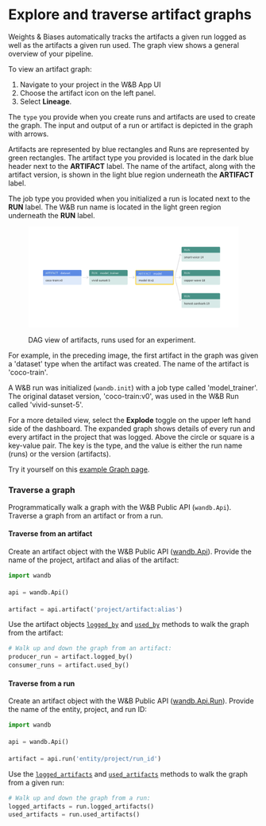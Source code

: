 # Explore and traverse artifact graphs

Weights & Biases automatically tracks the artifacts a given run logged as well as the artifacts a given run used. The graph view shows a general overview of your pipeline. &#x20;

To view an artifact graph:

1. Navigate to your project in the W\&B App UI
2. Choose the artifact icon on the left panel.
3. Select **Lineage**.

The `type` you provide when you create runs and artifacts are used to create the graph. The input and output of a run or artifact is depicted in the graph with arrows.&#x20;

Artifacts are represented by blue rectangles and Runs are represented by green rectangles. The artifact type you provided is located in the dark blue header next to the **ARTIFACT** label. The name of the artifact, along with the artifact version, is shown in the light blue region underneath the **ARTIFACT** label.

The job type you provided when you initialized a run is located next to the **RUN** label. The W\&B run name is located in the light green region underneath the **RUN** label.

<figure><img src="../../../.gitbook/assets/image (2) (3).png" alt=""><figcaption><p>DAG view of artifacts, runs used for an experiment.</p></figcaption></figure>

For example, in the preceding image, the first artifact in the graph was given a 'dataset' type when the artifact was created. The name of the artifact is 'coco-train'.&#x20;

A W\&B run was initialized (`wandb.init`) with a job type called 'model\_trainer'. The original dataset version, 'coco-train:v0', was used in the W\&B Run called 'vivid-sunset-5'.&#x20;

For a more detailed view, select the **Explode** toggle on the upper left hand side of the dashboard. The expanded graph shows details of every run and every artifact in the project that was logged. Above the circle or square is a key-value pair. The key is the type, and the value is either the run name (runs) or the version (artifacts).

&#x20;Try it yourself on this [example Graph page](https://wandb.ai/shawn/detectron2-11/artifacts/dataset/furniture-small-val/v0/lineage).

### Traverse a graph

Programmatically walk a graph with the W\&B Public API (`wandb.Api`). Traverse a graph from an artifact or from a run.&#x20;

#### Traverse from an artifact

Create an artifact object with the W\&B Public API ([wandb.Api](https://docs.wandb.ai/ref/python/public-api/api)). Provide the name of the project, artifact and alias of the artifact:

```python
import wandb

api = wandb.Api()

artifact = api.artifact('project/artifact:alias')
```

Use the artifact objects [`logged_by`](https://docs.wandb.ai/ref/python/public-api/artifact#logged\_by) and [`used_by`](https://docs.wandb.ai/ref/python/public-api/artifact#used\_by) methods to walk the graph from the artifact:&#x20;

```python
# Walk up and down the graph from an artifact:
producer_run = artifact.logged_by()
consumer_runs = artifact.used_by()
```

#### Traverse from a run&#x20;

Create an artifact object with the W\&B Public API ([wandb.Api.Run](https://docs.wandb.ai/ref/python/public-api/run)). Provide the name of the entity, project, and run ID:

```python
import wandb

api = wandb.Api()

artifact = api.run('entity/project/run_id')
```

Use the [`logged_artifacts`](https://docs.wandb.ai/ref/python/public-api/run#logged\_artifacts) and [`used_artifacts`](https://docs.wandb.ai/ref/python/public-api/run#used\_artifacts) methods to walk the graph from a given run:

```python
# Walk up and down the graph from a run:
logged_artifacts = run.logged_artifacts()
used_artifacts = run.used_artifacts()
```
